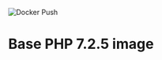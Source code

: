 ![Docker Push](https://github.com/mikeq/php725/workflows/Docker%20Push/badge.svg)

# Base PHP 7.2.5 image